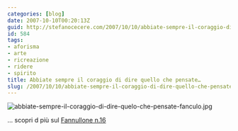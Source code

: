 ```yaml
---
categories: [blog]
date: 2007-10-10T00:20:13Z
guid: http://stefanocecere.com/2007/10/10/abbiate-sempre-il-coraggio-di-dire-quello-che-pensate/
id: 584
tags:
- aforisma
- arte
- ricreazione
- ridere
- spirito
title: Abbiate sempre il coraggio di dire quello che pensate…
slug: /2007/10/10/abbiate-sempre-il-coraggio-di-dire-quello-che-pensate/
---
```


![abbiate-sempre-il-coraggio-di-dire-quelo-che-pensate-fanculo.jpg](http://stefanocecere.com/wp-content/uploads/sites/3/2007/10/abbiate-sempre-il-coraggio-di-dire-quelo-che-pensate-fanculo.jpg)

… scopri d più sul [Fannullone n.16](http://www.ilfannullone.it/articoli/fannullone-16/)